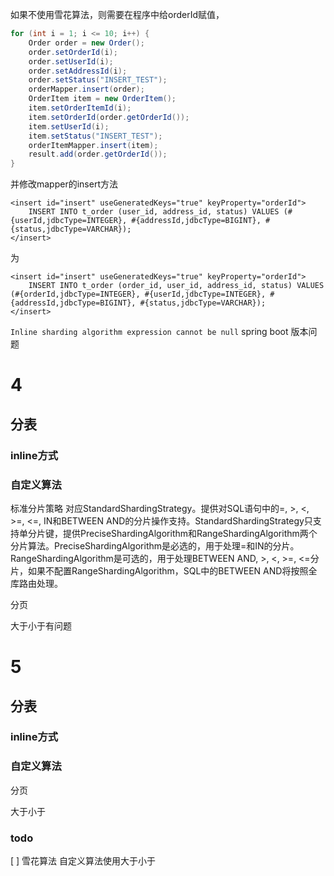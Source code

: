 如果不使用雪花算法，则需要在程序中给orderId赋值，
```java
for (int i = 1; i <= 10; i++) {
    Order order = new Order();
    order.setOrderId(i);
    order.setUserId(i);
    order.setAddressId(i);
    order.setStatus("INSERT_TEST");
    orderMapper.insert(order);
    OrderItem item = new OrderItem();
    item.setOrderItemId(i);
    item.setOrderId(order.getOrderId());
    item.setUserId(i);
    item.setStatus("INSERT_TEST");
    orderItemMapper.insert(item);
    result.add(order.getOrderId());
}
```
并修改mapper的insert方法
```
<insert id="insert" useGeneratedKeys="true" keyProperty="orderId">
    INSERT INTO t_order (user_id, address_id, status) VALUES (#{userId,jdbcType=INTEGER}, #{addressId,jdbcType=BIGINT}, #{status,jdbcType=VARCHAR});
</insert>
```
为
```
<insert id="insert" useGeneratedKeys="true" keyProperty="orderId">
    INSERT INTO t_order (order_id, user_id, address_id, status) VALUES (#{orderId,jdbcType=INTEGER}, #{userId,jdbcType=INTEGER}, #{addressId,jdbcType=BIGINT}, #{status,jdbcType=VARCHAR});
</insert>
```


`Inline sharding algorithm expression cannot be null`
spring boot 版本问题


# 4 
## 分表
### inline方式
### 自定义算法
标准分片策略
对应StandardShardingStrategy。提供对SQL语句中的=, >, <, >=, <=, IN和BETWEEN AND的分片操作支持。StandardShardingStrategy只支持单分片键，提供PreciseShardingAlgorithm和RangeShardingAlgorithm两个分片算法。PreciseShardingAlgorithm是必选的，用于处理=和IN的分片。RangeShardingAlgorithm是可选的，用于处理BETWEEN AND, >, <, >=, <=分片，如果不配置RangeShardingAlgorithm，SQL中的BETWEEN AND将按照全库路由处理。

分页

大于小于有问题

# 5
## 分表
### inline方式
### 自定义算法

分页

大于小于


### todo

[ ] 雪花算法
自定义算法使用大于小于

